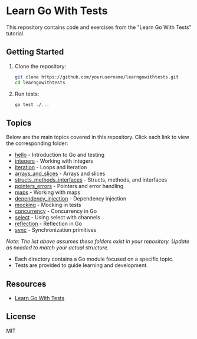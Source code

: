 # Learn Go With Tests

This repository contains code and exercises from the "Learn Go With Tests" tutorial.

## Getting Started

1. Clone the repository:
    ```sh
    git clone https://github.com/yourusername/learngowithtests.git
    cd learngowithtests
    ```

2. Run tests:
    ```sh
    go test ./...
    ```

## Topics

Below are the main topics covered in this repository. Click each link to view the corresponding folder:

- [hello](hello/) - Introduction to Go and testing
- [integers](integers/) - Working with integers
- [iteration](iteration/) - Loops and iteration
- [arrays_and_slices](arrays_and_slices/) - Arrays and slices
- [structs_methods_interfaces](structs_methods_interfaces/) - Structs, methods, and interfaces
- [pointers_errors](pointers_errors/) - Pointers and error handling
- [maps](maps/) - Working with maps
- [dependency_injection](dependency_injection/) - Dependency injection
- [mocking](mocking/) - Mocking in tests
- [concurrency](concurrency/) - Concurrency in Go
- [select](select/) - Using select with channels
- [reflection](reflection/) - Reflection in Go
- [sync](sync/) - Synchronization primitives

*Note: The list above assumes these folders exist in your repository. Update as needed to match your actual structure.*

- Each directory contains a Go module focused on a specific topic.
- Tests are provided to guide learning and development.

## Resources

- [Learn Go With Tests](https://quii.gitbook.io/learn-go-with-tests/)

## License

MIT